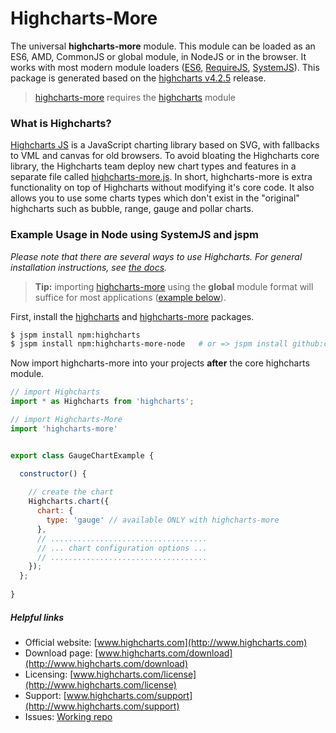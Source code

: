 # Highcharts-More

The universal **highcharts-more** module. This module can be loaded as an ES6, AMD, CommonJS or global module, in NodeJS or in the browser. It works with most modern module loaders ([ES6](https://github.com/ModuleLoader/es6-module-loader), [RequireJS](https://github.com/requirejs/requirejs), [SystemJS](https://github.com/systemjs/systemjs)). This package is generated based on the [highcharts v4.2.5](https://github.com/highcharts/highcharts/releases/tag/v4.2.5) release.
> [highcharts-more](https://www.npmjs.com/package/highcharts-more-node) requires the [highcharts](https://www.npmjs.com/package/highcharts) module

### What is Highcharts?
[Highcharts JS](http://www.highcharts.com/) is a JavaScript charting library based on SVG, with fallbacks to VML and canvas for old browsers. To avoid bloating the Highcharts core library, the Highcharts team deploy new chart types and features in a separate file called [highcharts-more.js](https://github.com/highcharts/highcharts-dist/blob/master/highcharts-more.js). In short, highcharts-more is extra functionality on top of Highcharts without modifying it's core code. It also allows you to use some charts types which don't exist in the "original" highcharts such as bubble, range, gauge and pollar charts.


### Example Usage in Node using SystemJS and jspm
*Please note that there are several ways to use Highcharts. For general installation instructions, see [the docs](http://www.highcharts.com/docs/getting-started/installation).*

> **Tip:** importing [highcharts-more](https://www.npmjs.com/package/highcharts-more-node) using the **global** module format will suffice for most applications ([example below]()). 

First, install the [highcharts](https://www.npmjs.com/package/highcharts) and [highcharts-more](https://www.npmjs.com/package/highcharts-more-node) packages.
```bash
$ jspm install npm:highcharts
$ jspm install npm:highcharts-more-node   # or => jspm install github:clarketm/highcharts-more
```

Now import highcharts-more into your projects **after** the core highcharts module.
```js
// import Highcharts
import * as Highcharts from 'highcharts';

// import Highcharts-More
import 'highcharts-more'


export class GaugeChartExample {

  constructor() {
  
    // create the chart
    Highcharts.chart({
      chart: {
        type: 'gauge' // available ONLY with highcharts-more
      },
      // ...................................
      // ... chart configuration options ...
      // ...................................
    });
  };
  
}
```


##### Helpful links

* Official website:  [www.highcharts.com](http://www.highcharts.com)
* Download page: [www.highcharts.com/download](http://www.highcharts.com/download)
* Licensing: [www.highcharts.com/license](http://www.highcharts.com/license)
* Support: [www.highcharts.com/support](http://www.highcharts.com/support)
* Issues: [Working repo](https://github.com/highcharts/highcharts/issues)
